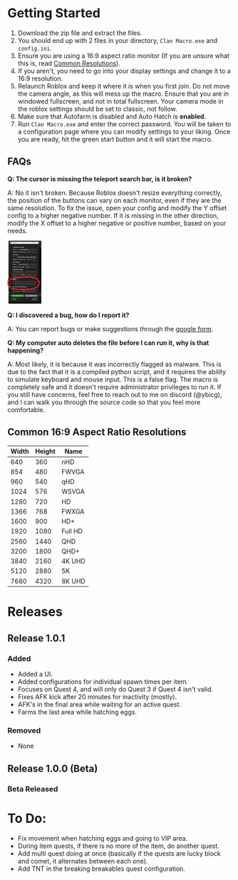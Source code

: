 # Getting Started
1. Download the zip file and extract the files.
2. You should end up with 2 files in your directory, `Clan Macro.exe` and `config.ini`.
3. Ensure you are using a 16:9 aspect ratio monitor (If you are unsure what this is, read [Common Resolutions](#common-resolutions)).
4. If you aren't, you need to go into your display settings and change it to a 16:9 resolution.
5. Relaunch Roblox and keep it where it is when you first join. Do not move the camera angle, as this will mess up the macro. Ensure that you are in windowed fullscreen, and not in total fullscreen. Your camera mode in the roblox settings should be set to classic, not follow.
6. Make sure that Autofarm is disabled and Auto Hatch is **enabled**.
7. Run `Clan Macro.exe` and enter the correct password. You will be taken to a configuration page where you can modify settings to your liking. Once you are ready, hit the green start button and it will start the macro.

## FAQs
**Q: The cursor is missing the teleport search bar, is it broken?**

A: No it isn't broken. Because Roblox doesn't resize everything correctly, the position of the buttons can vary on each monitor, even if they are the same resolution. To fix the issue, open your config and modify the Y offset config to a higher negative number. If it is missing in the other direction, modify the X offset to a higher negative or positive number, based on your needs.

<img src="src/lib/image.png" alt="Y Offset" width="15%" height="15%">

**Q: I discovered a bug, how do I report it?**

A: You can report bugs or make suggestions through the [google form](https://forms.gle/B4PQVBNQU6Lw5yEp8).

**Q: My computer auto deletes the file before I can run it, why is that happening?**

A: Most likely, it is because it was incorrectly flagged as malware. This is due to the fact that it is a compiled python script, and it requires the ability to simulate keyboard and mouse input. This is a false flag. The macro is completely safe and it doesn't require administrator privileges to run it. If you still have concerns, feel free to reach out to me on discord (@ybicg), and I can walk you through the source code so that you feel more comfortable.

<a name="common-resolutions"></a>
## Common 16:9 Aspect Ratio Resolutions
| Width | Height | Name    |
|-------|--------|---------|
| 640   | 360    | nHD     |
| 854   | 480    | FWVGA   |
| 960   | 540    | qHD     |
| 1024  | 576    | WSVGA   |
| 1280  | 720    | HD      |
| 1366  | 768    | FWXGA   |
| 1600  | 900    | HD+     |
| 1920  | 1080   | Full HD |
| 2560  | 1440   | QHD     |
| 3200  | 1800   | QHD+    |
| 3840  | 2160   | 4K UHD  |
| 5120  | 2880   | 5K      |
| 7680  | 4320   | 8K UHD  |


# Releases
## Release 1.0.1
### Added
- Added a UI.
- Added configurations for individual spawn times per item.
- Focuses on Quest 4, and will only do Quest 3 if Quest 4 isn't valid.
- Fixes AFK kick after 20 minutes for inactivity (mostly).
- AFK's in the final area while waiting for an active quest.
- Farms the last area while hatching eggs.
### Removed
- None

## Release 1.0.0 (Beta)
### Beta Released

# To Do:
- Fix movement when hatching eggs and going to VIP area.
- During item quests, if there is no more of the item, do another quest.
- Add multi quest doing at once (basically if the quests are lucky block and comet, it alternates between each one).
- Add TNT in the breaking breakables quest configuration.
